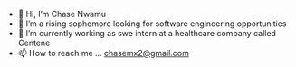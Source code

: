 - 👋 Hi, I’m Chase Nwamu
- 👀 I’m a rising sophomore looking for software engineering opportunities
- 🌱 I’m currently working as swe intern at a healthcare company called Centene
- 📫 How to reach me ... chasemx2@gmail.com

<!---
chasenw/chasenw is a ✨ special ✨ repository because its `README.md` (this file) appears on your GitHub profile.
You can click the Preview link to take a look at your changes.
--->
